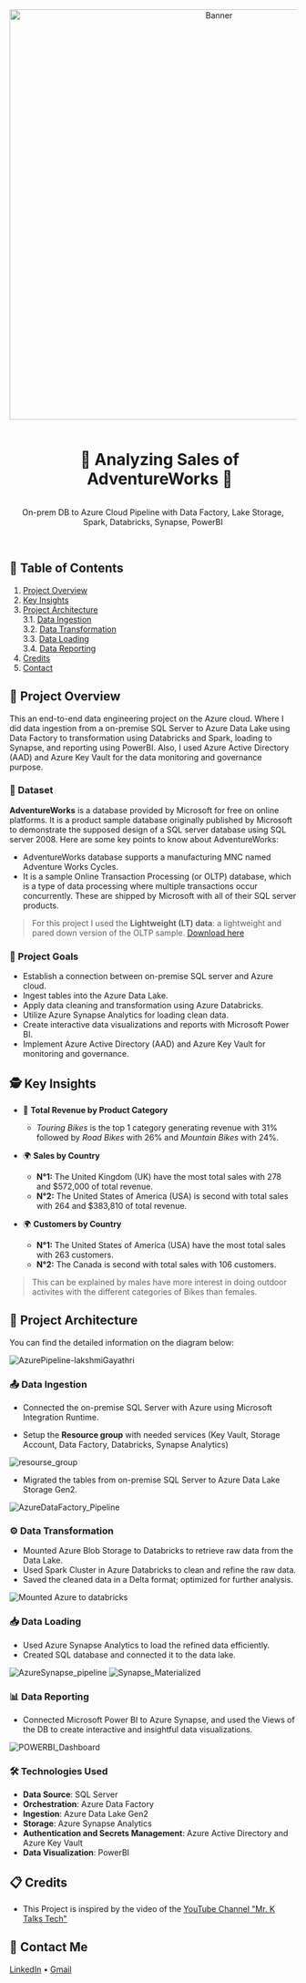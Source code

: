 <div align="center">
  <a>
    <img src="https://github.com/luckygayathri/Azure-Databricks/assets/26520639/2577ce6b-a09b-4cf0-b0b9-7f3e656ad353" alt="Banner" width="720">
  </a>

  <div id="user-content-toc">
    <ul>
      <summary><h1 style="display: inline-block;">🔧 Analyzing Sales of AdventureWorks 🔌</h1></summary>
    </ul>
  </div>
  
  <p>On-prem DB to Azure Cloud Pipeline with Data Factory, Lake Storage, Spark, Databricks, Synapse, PowerBI</p>
</div>
<br>

## 📝 Table of Contents
1. [Project Overview](#introduction)
2. [Key Insights](#key-insights)
3. [Project Architecture](#project-architecture)  
  3.1. [Data Ingestion](#data-ingestion)  
  3.2. [Data Transformation](#data-transformation)  
  3.3. [Data Loading](#data-loading)  
  3.4. [Data Reporting](#data-reporting)
4. [Credits](#credits)
5. [Contact](#contact)

<a name="introduction"></a>
## 🔬 Project Overview 

This an end-to-end data engineering project on the Azure cloud. Where I did data ingestion from a on-premise SQL Server to Azure Data Lake using Data Factory to transformation using Databricks and Spark, loading to Synapse, and reporting using PowerBI. Also, I used Azure Active Directory (AAD) and Azure Key Vault for the data monitoring and governance purpose. 

### 💾 Dataset

**AdventureWorks** is a database provided by Microsoft for free on online platforms. It is a product sample database originally published by Microsoft to demonstrate the supposed design of a SQL server database using SQL server 2008. Here are some key points to know about AdventureWorks:

- AdventureWorks database supports a manufacturing MNC named Adventure Works Cycles.
- It is a sample Online Transaction Processing (or OLTP) database, which is a type of data processing where multiple transactions occur concurrently. These are shipped by Microsoft with all of their SQL server products.

> For this project I used the **Lightweight (LT) data**: a lightweight and pared down version of the OLTP sample. [Download here](https://github.com/Microsoft/sql-server-samples/releases/download/adventureworks/AdventureWorksLT2022.bak)

### 🎯 Project Goals

- Establish a connection between on-premise SQL server and Azure cloud.
- Ingest tables into the Azure Data Lake.
- Apply data cleaning and transformation using Azure Databricks.
- Utilize Azure Synapse Analytics for loading clean data.
- Create interactive data visualizations and reports with Microsoft Power BI.
- Implement Azure Active Directory (AAD) and Azure Key Vault for monitoring and governance.

<a name="key-insights"></a>
## 🕵️ Key Insights

- 💸 **Total Revenue by Product Category**
  - *Touring Bikes* is the top 1 category generating revenue with 31% followed by *Road Bikes* with 26% and *Mountain Bikes* with 24%.
 
- 🌍 **Sales by Country**
  - **N°1:** The United Kingdom (UK) have the most total sales with 278 and $572,000 of total revenue.
  - **N°2:** The United States of America (USA) is second with total sales with 264 and $383,810 of total revenue.

- 🌍 **Customers by Country**
  - **N°1:** The United States of America (USA) have the most total sales with 263 customers.
  - **N°2:** The Canada is second with total sales with 106 customers. 

> This can be explained by males have more interest in doing outdoor activites with the different categories of Bikes than females.

<a name="project-architecture"></a>
## 📝 Project Architecture

You can find the detailed information on the diagram below:

![AzurePipeline-lakshmiGayathri](https://github.com/luckygayathri/Azure-Databricks/assets/26520639/8c5cf18d-a065-402e-aab4-4f5fc6e46ac8)

<a name="data-ingestion"></a>
### 📤 Data Ingestion
- Connected the on-premise SQL Server with Azure using Microsoft Integration Runtime.

- Setup the **Resource group** with needed services (Key Vault, Storage Account, Data Factory, Databricks, Synapse Analytics)

![resourse_group](https://github.com/luckygayathri/Azure-Databricks/assets/26520639/f70998b2-6c82-41f4-88a8-20dd5a3c622f)

- Migrated the tables from on-premise SQL Server to Azure Data Lake Storage Gen2.

![AzureDataFactory_Pipeline](https://github.com/luckygayathri/Azure-Databricks/assets/26520639/bdbbf157-9a66-4951-a066-901d65ee5d0e)

<a name="data-transformation"></a>
### ⚙️ Data Transformation
- Mounted Azure Blob Storage to Databricks to retrieve raw data from the Data Lake.
- Used Spark Cluster in Azure Databricks to clean and refine the raw data.
- Saved the cleaned data in a Delta format; optimized for further analysis.

![Mounted Azure to databricks](https://github.com/luckygayathri/Azure-Databricks/assets/26520639/ffea37f5-8e19-4d2e-aca8-399171186a42)

<a name="data-loading"></a>
### 📥 Data Loading
- Used Azure Synapse Analytics to load the refined data efficiently.
- Created SQL database and connected it to the data lake.

![AzureSynapse_pipeline](https://github.com/luckygayathri/Azure-Databricks/assets/26520639/a3dbb88a-4c5c-4923-a02e-e1253ecd756f)
![Synapse_Materialized](https://github.com/luckygayathri/Azure-Databricks/assets/26520639/ddd3b00b-23b3-4a85-bbe6-8a3cdef8884e)

<a name="data-reporting"></a>
### 📊 Data Reporting
- Connected Microsoft Power BI to Azure Synapse, and used the Views of the DB to create interactive and insightful data visualizations.

![POWERBI_Dashboard](https://github.com/luckygayathri/Azure-Databricks/assets/26520639/582c80af-446f-4f51-a5e0-1d9f13d68a1d)


### 🛠️ Technologies Used

- **Data Source**: SQL Server
- **Orchestration**: Azure Data Factory
- **Ingestion**: Azure Data Lake Gen2
- **Storage**: Azure Synapse Analytics
- **Authentication and Secrets Management**: Azure Active Directory and Azure Key Vault
- **Data Visualization**: PowerBI

<a name="credits"></a>
## 📋 Credits

- This Project is inspired by the video of the [YouTube Channel "Mr. K Talks Tech"](https://www.youtube.com/watch?v=iQ41WqhHglk)  

<a name="contact"></a>
## 📨 Contact Me

[LinkedIn](https://www.linkedin.com/in/lakshmigayathrim/) •
[Gmail](luckygayathri09@gmail.com)
